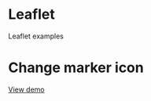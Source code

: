 # Leaflet
Leaflet examples

<h1>Change marker icon</h1>

<a href="https://jsfiddle.net/fperich/06y895k9/">View demo</a>